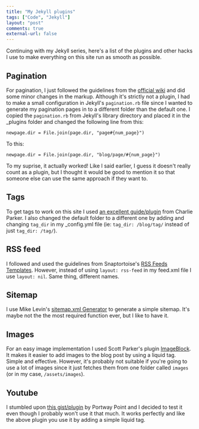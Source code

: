 ```yaml
---
title: "My Jekyll plugins"
tags: ["Code", "Jekyll"]
layout: "post"
comments: true
external-url: false
---
```


Continuing with my Jekyll series, here's a list of the plugins and other hacks I use to make everything on this site run as smooth as possible.

## Pagination

For pagination, I just followed the guidelines from the [official wiki](https://github.com/mojombo/jekyll/wiki/Pagination) and did some minor changes in the markup. Although it's strictly not a plugin, I had to make a small configuration in Jekyll's `pagination.rb` file since I wanted to generate my pagination pages in to a different folder than the default one. I copied the `pagination.rb` from Jekyll's library directory and placed it in the _plugins folder and changed the following line from this:

	newpage.dir = File.join(page.dir, "page#{num_page}")

To this:

	newpage.dir = File.join(page.dir, "blog/page/#{num_page}")

To my suprise, it actually worked! Like I said earlier, I guess it doesn't really count as a plugin, but I thought it would be good to mention it so that someone else can use the same approach if they want to.

## Tags

To get tags to work on this site I used [an excellent guide/plugin](http://charliepark.org/tags-in-jekyll/) from Charlie Parker. I also changed the default folder to a different one by adding and changing `tag_dir` in my _config.yml file (ie: `tag_dir: /blog/tag/` instead of just `tag_dir: /tag/`).

## RSS feed

I followed and used the guidelines from Snaptortoise's [RSS Feeds Templates](https://github.com/snaptortoise/jekyll-rss-feeds "Jekyll RSS Feeds Templates"). However, instead of using `layout: rss-feed` in my feed.xml file I use `layout: nil`. Same thing, different names.

## Sitemap

I use Mike Levin's [sitemap.xml Generator](https://github.com/kinnetica/jekyll-plugins "sitemap.xml Generator") to generate a simple sitemap. It's maybe not the the most required function ever, but I like to have it.

## Images

For an easy image implementation I used Scott Parker's plugin [ImageBlock](http://spparker.com/posts/2011-04-26-keeping-jekyll-classy#posting). It makes it easier to add images to the blog post by using a liquid tag. Simple and effective. However, it's probably not suitable if you're going to use a lot of images since it just fetches them from one folder called `images` (or in my case, `/assets/images`).

## Youtube

I stumbled upon [this gist/plugin](http://www.portwaypoint.co.uk/jekyll-youtube-liquid-template-tag-gist/ "Jekyll Youtube Liquid Template Tag") by Portway Point and I decided to test it even though I probably won't use it that much. It works perfectly and like the above plugin you use it by adding a simple liquid tag.
